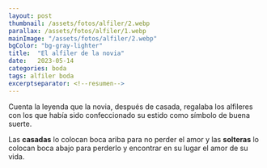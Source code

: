 ```yaml
---
layout: post
thumbnail: /assets/fotos/alfiler/2.webp
parallax: /assets/fotos/alfiler/1.webp
mainImage: "/assets/fotos/alfiler/2.webp"
bgColor: "bg-gray-lighter"
title:  "El alfiler de la novia"
date:   2023-05-14
categories: boda
tags: alfiler boda
excerptseparator: <!--resumen-->
---
```


Cuenta la leyenda que la novia, después de casada, regalaba los alfileres con los que había sido confeccionado su estido como símbolo de buena suerte.

Las **casadas** lo colocan boca ariba para no perder el amor y las **solteras** lo colocan boca abajo para perderlo y encontrar en su lugar el amor de su vida.